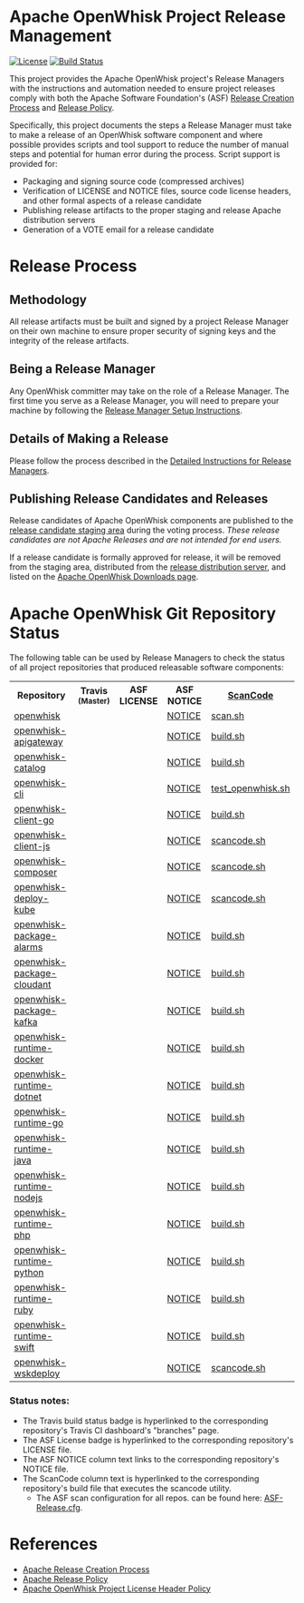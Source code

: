 <!--
#
# Licensed to the Apache Software Foundation (ASF) under one or more
# contributor license agreements.  See the NOTICE file distributed with
# this work for additional information regarding copyright ownership.
# The ASF licenses this file to You under the Apache License, Version 2.0
# (the "License"); you may not use this file except in compliance with
# the License.  You may obtain a copy of the License at
#
#     http://www.apache.org/licenses/LICENSE-2.0
#
# Unless required by applicable law or agreed to in writing, software
# distributed under the License is distributed on an "AS IS" BASIS,
# WITHOUT WARRANTIES OR CONDITIONS OF ANY KIND, either express or implied.
# See the License for the specific language governing permissions and
# limitations under the License.
#
-->

# Apache OpenWhisk Project Release Management

[![License](https://img.shields.io/badge/license-Apache--2.0-blue.svg)](http://www.apache.org/licenses/LICENSE-2.0)
[![Build Status](https://travis-ci.org/apache/openwhisk-release.svg?branch=master)](https://travis-ci.org/apache/openwhisk-release)

This project provides the Apache OpenWhisk project's Release Managers with the instructions and automation needed to ensure project releases comply with both the Apache Software Foundation's (ASF) [Release Creation Process](http://www.apache.org/dev/release-publishing.html) and [Release Policy](http://www.apache.org/legal/release-policy.html).

Specifically, this project documents the steps a Release Manager must take to make a release of an OpenWhisk software component and where possible provides scripts and tool support to reduce the number of manual steps and potential for human error during the process. Script support is provided for:
- Packaging and signing source code (compressed archives)
- Verification of LICENSE and NOTICE files, source code license headers, and other formal aspects of a release candidate
- Publishing release artifacts to the proper staging and release Apache distribution servers
- Generation of a VOTE email for a release candidate

# Release Process

## Methodology

All release artifacts must be built and signed by a project Release Manager on their own machine to ensure proper security of signing keys and the integrity of the release artifacts.

## Being a Release Manager

Any OpenWhisk committer may take on the role of a Release Manager.  The first time you serve as a Release Manager, you will need to prepare your machine by following the [Release Manager Setup Instructions](docs/release_manager_setup.md).

## Details of Making a Release

Please follow the process described in the [Detailed Instructions for Release Managers](docs/release_instructions.md).

## Publishing Release Candidates and Releases

Release candidates of Apache OpenWhisk components are published to the [release candidate staging area](https://dist.apache.org/repos/dist/dev/openwhisk) during the voting process. *These release candidates are not Apache Releases and are not intended for end users.*

If a release candidate is formally approved for release, it will be removed from the staging area, distributed from the [release distribution server](https://dist.apache.org/repos/dist/release/openwhisk/), and listed on the [Apache OpenWhisk Downloads page](https://http://openwhisk.apache.org/downloads).

# Apache OpenWhisk Git Repository Status

The following table can be used by Release Managers to check the status of all project repositories that produced releasable software components:

<table cellpadding="8">
<tbody>
<tr>
<th width="300">Repository</th>
<th width="120">Travis <sub>(Master)</sub></th>
<th width="110">ASF LICENSE</th>
<th width="120">ASF NOTICE</th>
<th><a href="https://github.com/apache/openwhisk-utilities/tree/master/scancode">ScanCode</a></th>
</tr>
<tr align="left">
<td><a href="https://github.com/apache/openwhisk">openwhisk</a></td>
<td><a href="https://travis-ci.org/apache/openwhisk/branches"><img src="https://travis-ci.org/apache/openwhisk.svg?branch=master" alt="" /></a></td>
<td><a href="https://github.com/apache/openwhisk/blob/master/LICENSE.txt"><img src="https://img.shields.io/badge/license-Apache--2.0-blue.svg" alt="" /></a></td>
<td><a href="https://github.com/apache/openwhisk/blob/master/NOTICE.txt">NOTICE</a></td>
<td><a href="https://github.com/apache/openwhisk/blob/master/tools/travis/scan.sh">scan.sh</a></td>
</tr>
<tr align="left">
<td><a href="https://github.com/apache/openwhisk-apigateway">openwhisk-apigateway</a></td>
<td><a href="https://travis-ci.org/apache/openwhisk-apigateway/branches"><img src="https://travis-ci.org/apache/openwhisk-apigateway.svg?branch=master" alt="" /></a></td>
<td><a href="https://github.com/apache/openwhisk-apigateway/blob/master/LICENSE.txt"><img src="https://img.shields.io/badge/license-Apache--2.0-blue.svg" alt="" /></a></td>
<td><a href="https://github.com/apache/openwhisk-apigateway/blob/master/NOTICE.txt">NOTICE</a></td>
<td><a href="https://github.com/apache/openwhisk-apigateway/blob/master/tools/travis/build.sh">build.sh</a></td>
</tr>
<tr align="left">
<td><a href="https://github.com/apache/openwhisk-catalog">openwhisk-catalog</a></td>
<td><a href="https://travis-ci.org/apache/openwhisk-catalog/branches"><img src="https://travis-ci.org/apache/openwhisk-catalog.svg?branch=master" alt="" /></a></td>
<td><a href="https://github.com/apache/openwhisk-catalog/blob/master/LICENSE.txt"><img src="https://img.shields.io/badge/license-Apache--2.0-blue.svg" alt="" /></a></td>
<td><a href="https://github.com/apache/openwhisk-catalog/blob/master/NOTICE.txt">NOTICE</a></td>
<td><a href="https://github.com/apache/openwhisk-catalog/blob/master/tools/travis/build.sh">build.sh</a></td>
</tr>
<tr align="left">
<td><a href="https://github.com/apache/openwhisk-cli">openwhisk-cli</a></td>
<td><a href="https://travis-ci.org/apache/openwhisk-cli/branches"><img src="https://travis-ci.org/apache/openwhisk-cli.svg?branch=master" alt="" /></a></td>
<td><a href="https://github.com/apache/openwhisk-cli/blob/master/LICENSE.txt"><img src="https://img.shields.io/badge/license-Apache--2.0-blue.svg" alt="" /></a></td>
<td><a href="https://github.com/apache/openwhisk-cli/blob/master/NOTICE.txt">NOTICE</a></td>
<td><a href="https://github.com/apache/openwhisk-cli/blob/master/tools/travis/test_openwhisk.sh">test_openwhisk.sh</a></td>
</tr>
<tr align="left">
<td><a href="https://github.com/apache/openwhisk-client-go">openwhisk-client-go</a></td>
<td><a href="https://travis-ci.org/apache/openwhisk-client-go/branches"><img src="https://travis-ci.org/apache/openwhisk-client-go.svg?branch=master" alt="" /></a></td>
<td><a href="https://github.com/apache/openwhisk-client-go/blob/master/LICENSE.txt"><img src="https://img.shields.io/badge/license-Apache--2.0-blue.svg" alt="" /></a></td>
<td><a href="https://github.com/apache/openwhisk-client-go/blob/master/NOTICE.txt">NOTICE</a></td>
<td><a href="https://github.com/apache/openwhisk-client-go/blob/master/tools/travis/build.sh">build.sh</a></td>
</tr>
<tr align="left">
<td><a href="https://github.com/apache/openwhisk-client-js">openwhisk-client-js</a></td>
<td><a href="https://travis-ci.org/apache/openwhisk-client-js/branches"><img src="https://travis-ci.org/apache/openwhisk-client-js.svg?branch=master" alt="" /></a></td>
<td><a href="https://github.com/apache/openwhisk-client-js/blob/master/LICENSE.txt"><img src="https://img.shields.io/badge/license-Apache--2.0-blue.svg" alt="" /></a></td>
<td><a href="https://github.com/apache/openwhisk-client-js/blob/master/NOTICE.txt">NOTICE</a></td>
<td><a href="https://github.com/apache/openwhisk-client-js/blob/master/tools/travis/scancode.sh">scancode.sh</a></td>
</tr>
<tr align="left">
<td><a href="https://github.com/apache/openwhisk-composer">openwhisk-composer</a></td>
<td><a href="https://travis-ci.org/apache/openwhisk-composer/branches"><img src="https://travis-ci.org/apache/openwhisk-composer.svg?branch=master" alt="" /></a></td>
<td><a href="https://github.com/apache/openwhisk-composer/blob/master/LICENSE.txt"><img src="https://img.shields.io/badge/license-Apache--2.0-blue.svg" alt="" /></a></td>
<td><a href="https://github.com/apache/openwhisk-composer/blob/master/NOTICE.txt">NOTICE</a></td>
<td><a href="https://github.com/apache/openwhisk-composer/blob/master/travis/scancode.sh">scancode.sh</a></td>
</tr>
<tr align="left">
<td><a href="https://github.com/apache/openwhisk-deploy-kube">openwhisk-deploy-kube</a></td>
<td><a href="https://travis-ci.org/apache/openwhisk-deploy-kube/branches"><img src="https://travis-ci.org/apache/openwhisk-deploy-kube.svg?branch=master" alt="" /></a></td>
<td><a href="https://github.com/apache/openwhisk-deploy-kube/blob/master/LICENSE.txt"><img src="https://img.shields.io/badge/license-Apache--2.0-blue.svg" alt="" /></a></td>
<td><a href="https://github.com/apache/openwhisk-deploy-kube/blob/master/NOTICE.txt">NOTICE</a></td>
<td><a href="https://github.com/apache/openwhisk-deploy-kube/blob/master/tools/travis/scancode.sh">scancode.sh</a></td>
</tr>
<tr align="left">
<td><a href="https://github.com/apache/openwhisk-package-alarms">openwhisk-package-alarms</a></td>
<td><a href="https://travis-ci.org/apache/openwhisk-package-alarms/branches"><img src="https://travis-ci.org/apache/openwhisk-package-alarms.svg?branch=master" alt="" /></a></td>
<td><a href="https://github.com/apache/openwhisk-package-alarms/blob/master/LICENSE.txt"><img src="https://img.shields.io/badge/license-Apache--2.0-blue.svg" alt="" /></a></td>
<td><a href="https://github.com/apache/openwhisk-package-alarms/blob/master/NOTICE.txt">NOTICE</a></td>
<td><a href="https://github.com/apache/openwhisk-package-alarms/blob/master/tools/travis/build.sh">build.sh</a></td>
</tr>
<tr align="left">
<td><a href="https://github.com/apache/openwhisk-package-cloudant">openwhisk-package-cloudant</a></td>
<td><a href="https://travis-ci.org/apache/openwhisk-package-cloudant/branches"><img src="https://travis-ci.org/apache/openwhisk-package-cloudant.svg?branch=master" alt="" /></a></td>
<td><a href="https://github.com/apache/openwhisk-package-cloudant/blob/master/LICENSE.txt"><img src="https://img.shields.io/badge/license-Apache--2.0-blue.svg" alt="" /></a></td>
<td><a href="https://github.com/apache/openwhisk-package-cloudant/blob/master/NOTICE.txt">NOTICE</a></td>
<td><a href="https://github.com/apache/openwhisk-package-cloudant/blob/master/tools/travis/build.sh">build.sh</a></td>
</tr>
<tr align="left">
<td><a href="https://github.com/apache/openwhisk-package-kafka">openwhisk-package-kafka</a></td>
<td><a href="https://travis-ci.org/apache/openwhisk-package-kafka/branches"><img src="https://travis-ci.org/apache/openwhisk-package-kafka.svg?branch=master" alt="" /></a></td>
<td><a href="https://github.com/apache/openwhisk-package-kafka/blob/master/LICENSE.txt"><img src="https://img.shields.io/badge/license-Apache--2.0-blue.svg" alt="" /></a></td>
<td><a href="https://github.com/apache/openwhisk-package-kafka/blob/master/NOTICE.txt">NOTICE</a></td>
<td><a href="https://github.com/apache/openwhisk-package-kafka/blob/master/tools/travis/build.sh">build.sh</a></td>
</tr>
<tr align="left">
<td><a href="https://github.com/apache/openwhisk-runtime-docker">openwhisk-runtime-docker</a></td>
<td><a href="https://travis-ci.org/apache/openwhisk-runtime-docker/branches"><img src="https://travis-ci.org/apache/openwhisk-runtime-docker.svg?branch=master" alt="" /></a></td>
<td><a href="https://github.com/apache/openwhisk-runtime-docker/blob/master/LICENSE.txt"><img src="https://img.shields.io/badge/license-Apache--2.0-blue.svg" alt="" /></a></td>
<td><a href="https://github.com/apache/openwhisk-runtime-docker/blob/master/NOTICE.txt">NOTICE</a></td>
<td><a href="https://github.com/apache/openwhisk-runtime-docker/blob/master/tools/travis/build.sh">build.sh</a></td>
</tr>
<tr align="left">
<td><a href="https://github.com/apache/openwhisk-runtime-dotnet">openwhisk-runtime-dotnet</a></td>
<td><a href="https://travis-ci.org/apache/openwhisk-runtime-dotnet/branches"><img src="https://travis-ci.org/apache/openwhisk-runtime-dotnet.svg?branch=master" alt="" /></a></td>
<td><a href="https://github.com/apache/openwhisk-runtime-dotnet/blob/master/LICENSE.txt"><img src="https://img.shields.io/badge/license-Apache--2.0-blue.svg" alt="" /></a></td>
<td><a href="https://github.com/apache/openwhisk-runtime-dotnet/blob/master/NOTICE.txt">NOTICE</a></td>
<td><a href="https://github.com/apache/openwhisk-runtime-dotnet/blob/master/tools/travis/build.sh">build.sh</a></td>
</tr>
<tr align="left">
<td><a href="https://github.com/apache/openwhisk-runtime-go">openwhisk-runtime-go</a></td>
<td><a href="https://travis-ci.org/apache/openwhisk-runtime-go/branches"><img src="https://travis-ci.org/apache/openwhisk-runtime-go.svg?branch=master" alt="" /></a></td>
<td><a href="https://github.com/apache/openwhisk-runtime-go/blob/master/LICENSE.txt"><img src="https://img.shields.io/badge/license-Apache--2.0-blue.svg" alt="" /></a></td>
<td><a href="https://github.com/apache/openwhisk-runtime-go/blob/master/NOTICE.txt">NOTICE</a></td>
<td><a href="https://github.com/apache/openwhisk-runtime-go/blob/master/tools/travis/build.sh">build.sh</a></td>
</tr>
<tr align="left">
<td><a href="https://github.com/apache/openwhisk-runtime-java">openwhisk-runtime-java</a></td>
<td><a href="https://travis-ci.org/apache/openwhisk-runtime-java/branches"><img src="https://travis-ci.org/apache/openwhisk-runtime-java.svg?branch=master" alt="" /></a></td>
<td><a href="https://github.com/apache/openwhisk-runtime-java/blob/master/LICENSE.txt"><img src="https://img.shields.io/badge/license-Apache--2.0-blue.svg" alt="" /></a></td>
<td><a href="https://github.com/apache/openwhisk-runtime-java/blob/master/NOTICE.txt">NOTICE</a></td>
<td><a href="https://github.com/apache/openwhisk-runtime-java/blob/master/tools/travis/build.sh">build.sh</a></td>
</tr>
<tr align="left">
<td><a href="https://github.com/apache/openwhisk-runtime-nodejs">openwhisk-runtime-nodejs</a></td>
<td><a href="https://travis-ci.org/apache/openwhisk-runtime-nodejs/branches"><img src="https://travis-ci.org/apache/openwhisk-runtime-nodejs.svg?branch=master" alt="" /></a></td>
<td><a href="https://github.com/apache/openwhisk-runtime-nodejs/blob/master/LICENSE.txt"><img src="https://img.shields.io/badge/license-Apache--2.0-blue.svg" alt="" /></a></td>
<td><a href="https://github.com/apache/openwhisk-runtime-nodejs/blob/master/NOTICE.txt">NOTICE</a></td>
<td><a href="https://github.com/apache/openwhisk-runtime-nodejs/blob/master/tools/travis/build.sh">build.sh</a></td>
</tr>
<tr align="left">
<td><a href="https://github.com/apache/openwhisk-runtime-php">openwhisk-runtime-php</a></td>
<td><a href="https://travis-ci.org/apache/openwhisk-runtime-php/branches"><img src="https://travis-ci.org/apache/openwhisk-runtime-php.svg?branch=master" alt="" /></a></td>
<td><a href="https://github.com/apache/openwhisk-runtime-php/blob/master/LICENSE.txt"><img src="https://img.shields.io/badge/license-Apache--2.0-blue.svg" alt="" /></a></td>
<td><a href="https://github.com/apache/openwhisk-runtime-php/blob/master/NOTICE.txt">NOTICE</a></td>
<td><a href="https://github.com/apache/openwhisk-runtime-php/blob/master/tools/travis/build.sh">build.sh</a></td>
</tr>
<tr align="left">
<td><a href="https://github.com/apache/openwhisk-runtime-python">openwhisk-runtime-python</a></td>
<td><a href="https://travis-ci.org/apache/openwhisk-runtime-python/branches"><img src="https://travis-ci.org/apache/openwhisk-runtime-python.svg?branch=master" alt="" /></a></td>
<td><a href="https://github.com/apache/openwhisk-runtime-python/blob/master/LICENSE.txt"><img src="https://img.shields.io/badge/license-Apache--2.0-blue.svg" alt="" /></a></td>
<td><a href="https://github.com/apache/openwhisk-runtime-python/blob/master/NOTICE.txt">NOTICE</a></td>
<td><a href="https://github.com/apache/openwhisk-runtime-python/blob/master/tools/travis/build.sh">build.sh</a></td>
</tr>
<tr align="left">
<td><a href="https://github.com/apache/openwhisk-runtime-ruby">openwhisk-runtime-ruby</a></td>
<td><a href="https://travis-ci.org/apache/openwhisk-runtime-ruby/branches"><img src="https://travis-ci.org/apache/openwhisk-runtime-ruby.svg?branch=master" alt="" /></a></td>
<td><a href="https://github.com/apache/openwhisk-runtime-ruby/blob/master/LICENSE.txt"><img src="https://img.shields.io/badge/license-Apache--2.0-blue.svg" alt="" /></a></td>
<td><a href="https://github.com/apache/openwhisk-runtime-ruby/blob/master/NOTICE.txt">NOTICE</a></td>
<td><a href="https://github.com/apache/openwhisk-runtime-ruby/blob/master/tools/travis/build.sh">build.sh</a></td>
</tr>
<tr align="left">
<td><a href="https://github.com/apache/openwhisk-runtime-swift"> openwhisk-runtime-swift</a></td>
<td align="left"><a href="https://travis-ci.org/apache/openwhisk-runtime-swift/branches"><img src="https://travis-ci.org/apache/openwhisk-runtime-swift.svg?branch=master" alt="" /></a></td>
<td><a href="https://github.com/apache/openwhisk-runtime-swift/blob/master/LICENSE.txt"><img src="https://img.shields.io/badge/license-Apache--2.0-blue.svg" alt="" /></a></td>
<td><a href="https://github.com/apache/openwhisk-runtime-swift/blob/master/NOTICE.txt">NOTICE</a></td>
<td><a href="https://github.com/apache/openwhisk-runtime-swift/blob/master/tools/travis/build.sh">build.sh</a></td>
</tr>
<tr align="left">
<td><a href="https://github.com/apache/openwhisk-wskdeploy">openwhisk-wskdeploy</a></td>
<td><a href="https://travis-ci.org/apache/openwhisk-wskdeploy/branches"><img src="https://travis-ci.org/apache/openwhisk-wskdeploy.svg?branch=master" alt="" /></a></td>
<td><a href="https://github.com/apache/openwhisk-wskdeploy/blob/master/LICENSE.txt"><img src="https://img.shields.io/badge/license-Apache--2.0-blue.svg" alt="" /></a></td>
<td><a href="https://github.com/apache/openwhisk-wskdeploy/blob/master/NOTICE.txt">NOTICE</a></td>
<td><a href="https://github.com/apache/openwhisk-wskdeploy/blob/master/tools/travis/scancode.sh">scancode.sh</a></td>
</tr>
</tbody>
</table>

### Status notes:
- The Travis build status badge is hyperlinked to the corresponding repository's Travis CI dashboard's  "branches" page.
- The ASF License badge is hyperlinked to the corresponding repository's LICENSE file.
- The ASF NOTICE column text links to the corresponding repository's NOTICE file.
- The ScanCode column text is hyperlinked to the corresponding repository's build file that executes the scancode utility.
  - The ASF scan configuration for all repos. can be found here: [ASF-Release.cfg](https://github.com/apache/openwhisk-utilities/blob/master/scancode/ASF-Release.cfg).

# References
- [Apache Release Creation Process](http://www.apache.org/dev/release-publishing.html)
- [Apache Release Policy](http://www.apache.org/legal/release-policy.html)
- [Apache OpenWhisk Project License Header Policy](docs/license_compliance.md)
